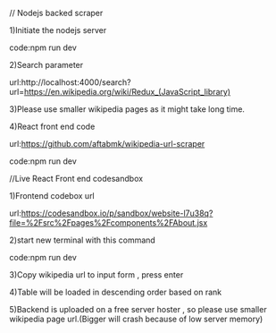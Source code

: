 // Nodejs backed scraper

1)Initiate the nodejs server

code:npm run dev

2)Search parameter

url:http://localhost:4000/search?url=https://en.wikipedia.org/wiki/Redux_(JavaScript_library)

3)Please use smaller wikipedia pages as it might take long time.

4)React front end code

url:https://github.com/aftabmk/wikipedia-url-scraper

code:npm run dev

//Live React Front end codesandbox

1)Frontend codebox url 

url:https://codesandbox.io/p/sandbox/website-l7u38q?file=%2Fsrc%2Fpages%2Fcomponents%2FAbout.jsx

2)start new terminal with this command

code:npm run dev

3)Copy wikipedia url to input form , press enter

4)Table will be loaded in descending order based on rank

5)Backend is uploaded on a free server hoster , so please use smaller wikipedia page url.(Bigger will crash because of low server memory)

